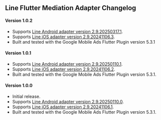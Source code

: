 ## Line Flutter Mediation Adapter Changelog

#### Version 1.0.2
- Supports [Line Android adapter version 2.9.20250317.1](https://github.com/googleads/googleads-mobile-android-mediation/blob/main/ThirdPartyAdapters/line/CHANGELOG.md#version-29202503171).
- Supports [Line iOS adapter version 2.9.20241106.3](https://github.com/googleads/googleads-mobile-ios-mediation/blob/main/adapters/Line/CHANGELOG.md#version-29202411063).
- Built and tested with the Google Mobile Ads Flutter Plugin version 5.3.1

#### Version 1.0.1
- Supports [Line Android adapter version 2.9.20250110.1](https://github.com/googleads/googleads-mobile-android-mediation/blob/main/ThirdPartyAdapters/line/CHANGELOG.md#version-29202501101).
- Supports [Line iOS adapter version 2.9.20241106.2](https://github.com/googleads/googleads-mobile-ios-mediation/blob/main/adapters/Line/CHANGELOG.md#version-29202411062).
- Built and tested with the Google Mobile Ads Flutter Plugin version 5.3.1.

#### Version 1.0.0
- Initial release.
- Supports [Line Android adapter version 2.9.20250110.0](https://github.com/googleads/googleads-mobile-android-mediation/blob/main/ThirdPartyAdapters/line/CHANGELOG.md#version-29202501100).
- Supports [Line iOS adapter version 2.9.20241106.1](https://github.com/googleads/googleads-mobile-ios-mediation/blob/main/adapters/Line/CHANGELOG.md#version-29202411061).
- Built and tested with the Google Mobile Ads Flutter Plugin version 5.3.1.